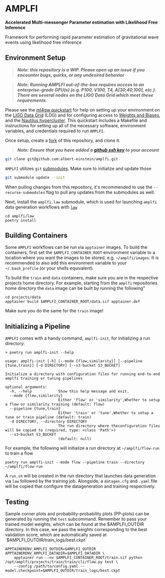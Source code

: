 # AMPLFI
**Accelerated Multi-messenger Parameter estimation with Likelihood Free Inference**

Framework for performing rapid parameter estimation of gravitational wave events using likelihood free inference

## Environment Setup
> **_Note: this repository is a WIP. Please open up an issue if you encounter bugs, quirks, or any undesired behavior_**

> **_Note: Running AMPLFI out-of-the-box requires access to an enterprise-grade GPU(s) (e.g. P100, V100, T4, A[30,40,100], etc.). There are several nodes on the LIGO Data Grid which meet these requirements_**.

Please see the [ml4gw quickstart](https://github.com/ml4gw/quickstart/) for help on setting up your environment 
on the [LIGO Data Grid](https://computing.docs.ligo.org/guide/computing-centres/ldg/) (LDG) and for configuring access to [Weights and Biases](https://wandb.ai), and the [Nautilus hypercluster](https://ucsd-prp.gitlab.io/). 
This quickstart includes a Makefile and instructions for setting up all of the necessary software, environment variables, and credentials required to run `AMPLFI`. 

Once setup, create a [fork](https://docs.github.com/en/pull-requests/collaborating-with-pull-requests/working-with-forks/fork-a-repo) of this repository, and clone it.

> **_Note: Ensure that you have added a [github ssh key](https://docs.github.com/en/authentication/connecting-to-github-with-ssh/adding-a-new-ssh-key-to-your-github-account) to your account_**

```bash
git clone git@github.com:albert-einstein/amplfi.git
```

`AMPLFI` utilizes `git` [submodules](https://git-scm.com/book/en/v2/Git-Tools-Submodules). Make sure to initialize and update those

```bash
git submodule update --init
```

When pulling changes from this repository, it's recommended to use the `--recurse-submodules` flag to pull any updates from the submodules as well.

Next, install the `amplfi.law` submodule, which is used for launching `amplfi` data generation workflows with [`law`](https://github.com/riga/law)

```console
cd amplfi/law
poetry install
```

## Building Containers
Some `AMPLFI` workflows can be run via `apptainer` images.
To build the containers, first set the `$AMPLFI_CONTAINER_ROOT` environment variable
to a location where you want the images to be stored, e.g. `~/amplfi/images`. It is recommended to also add this 
environment variable to your `~/.bash_profile` (or your shells equivalent).

To build the `train` and `data` containers, make sure you are in the respective projects home directory. For example, starting from the 
`amplfi` repositories home directory the `data` image can be built by running the following"

```console
cd projects/data
apptainer build $AMPLFI_CONTAINER_ROOT/data.sif apptainer.def
```

Make sure you do the same for the `train` image!


## Initializing a Pipeline
`AMPLFI` comes with a handy command, `amplfi-init`, for initializing a run directory:

```console
> poetry run amplfi-init --help

usage: amplfi-init [-h] [--mode {flow,similarity}] [--pipeline {tune,train}] [-d DIRECTORY] [--s3-bucket S3_BUCKET]

Initialize a directory with configuration files for running end-to-end amplfi training or tuning pipelines

optional arguments:
  -h, --help            Show this help message and exit.
  --mode {flow,similarity}
                        Either 'flow' or 'similarity',Whether to setup a flow or similarity training (default: flow)
  --pipeline {tune,train}
                        Either 'train' or 'tune'.Whether to setup a tune or train pipeline (default: train)
  -d DIRECTORY, --directory DIRECTORY
                        The run directory where theconfiguration files will be copied to (required, type: <class 'Path'>)
  --s3-bucket S3_BUCKET
                        (default: null)
```

For example, the following will initialize a run directory at `~/amplfi/flow-run` to train a flow

```console
poetry run amplfi-init --mode flow --pipeline train --directory ~/amplfi/flow-run
```

A `run.sh` will be created in the run directory that launches data generation via `law` followed by the training job.
Alongside, a `datagen.cfg` and `.yaml` file will be copied that configure the datageneration and training respectively. 


## Testing
Sample corner plots and probability-probability plots (PP-plots) can be generated by running the `test` subcommand. 
Remember to pass your trained model weights, which can be found at the $AMPLFI_OUTDIR directory. In this case,
we pass the weights corresponding to the best validation score, which are automatically saved at `$AMPLFI_OUTDIR/train_logs/best.ckpt`

```console
APPTAINERENV_AMPLFI_OUTDIR=$AMPLFI_OUTDIR APPTAINERENV_AMPLFI_DATADIR=$AMPLFI_DATADIR \
    apptainer run --nv $AMPLFI_CONTAINER_ROOT/train.sif python /opt/amplfi/projects/train/train/cli/flow.py test \
    --config /path/to/config.yaml --model.checkpoint=$AMPLFI_OUTDIR/train_logs/best.ckpt
```
